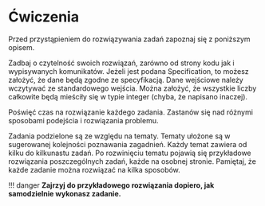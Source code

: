 # Ćwiczenia

Przed przystąpieniem do rozwiązywania zadań zapoznaj się z poniższym opisem.

Zadbaj o czytelność swoich rozwiązań, zarówno od strony kodu jak i wypisywanych komunikatów. Jeżeli jest podana Specification, to możesz założyć, że dane będą zgodne ze specyfikacją. Dane wejściowe należy wczytywać ze standardowego wejścia. Można założyć, że wszystkie liczby całkowite będą mieściły się w typie integer (chyba, że napisano inaczej).

Poświęć czas na rozwiązanie każdego zadania. Zastanów się nad różnymi sposobami podejścia i rozwiązania problemu.

Zadania podzielone są ze względu na tematy. Tematy ułożone są w sugerowanej kolejności poznawania zagadnień. Każdy temat zawiera od kilku do kilkunastu zadań. Po rozwinięciu tematu pojawią się przykładowe rozwiązania poszczególnych zadań, każde na osobnej stronie. Pamiętaj, że każde zadanie można rozwiązać na kilka sposobów. 

!!! danger
	 **Zajrzyj do przykładowego rozwiązania dopiero, jak samodzielnie wykonasz zadanie.**
